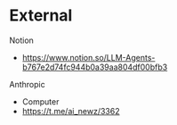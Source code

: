 
# External

Notion
- https://www.notion.so/LLM-Agents-b767e2d74fc944b0a39aa804df00bfb3


Anthropic
- Computer
- https://t.me/ai_newz/3362